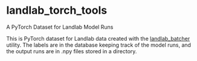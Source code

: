 # landlab_torch_tools
A PyTorch Dataset for Landlab Model Runs

This is PyTorch dataset for Landlab data created with the [landlab_batcher](https://github.com/jrymart/landlab_batcher) utility.  The labels are in the database keeping track of the model runs, and the output runs are in .npy files stored in a directory.
